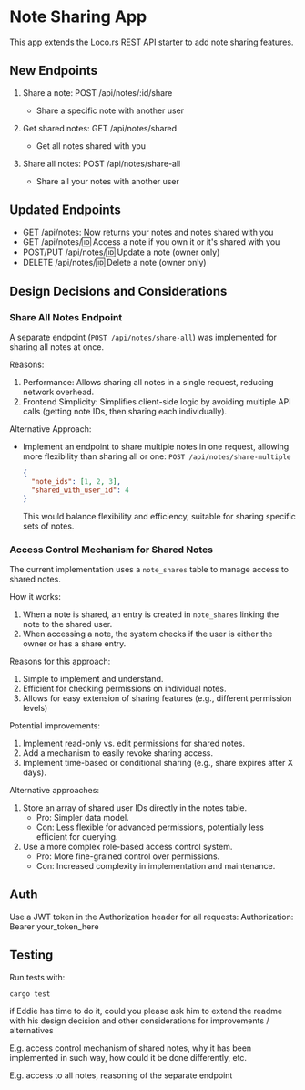 # Note Sharing App

This app extends the Loco.rs REST API starter to add note sharing features.

## New Endpoints

1. Share a note: POST /api/notes/:id/share
   - Share a specific note with another user

2. Get shared notes: GET /api/notes/shared
   - Get all notes shared with you

3. Share all notes: POST /api/notes/share-all
   - Share all your notes with another user

## Updated Endpoints

- GET /api/notes: Now returns your notes and notes shared with you
- GET /api/notes/:id: Access a note if you own it or it's shared with you
- POST/PUT /api/notes/:id: Update a note (owner only)
- DELETE /api/notes/:id: Delete a note (owner only)

## Design Decisions and Considerations

### Share All Notes Endpoint

A separate endpoint (`POST /api/notes/share-all`) was implemented for sharing all notes at once.

Reasons:
1. Performance: Allows sharing all notes in a single request, reducing network overhead.
2. Frontend Simplicity: Simplifies client-side logic by avoiding multiple API calls (getting note IDs, then sharing each individually).

Alternative Approach:
- Implement an endpoint to share multiple notes in one request, allowing more flexibility than sharing all or one:
  `POST /api/notes/share-multiple`
  ```json
  {
    "note_ids": [1, 2, 3],
    "shared_with_user_id": 4
  }
  ```
  This would balance flexibility and efficiency, suitable for sharing specific sets of notes.

### Access Control Mechanism for Shared Notes

The current implementation uses a `note_shares` table to manage access to shared notes.

How it works:
1. When a note is shared, an entry is created in `note_shares` linking the note to the shared user.
2. When accessing a note, the system checks if the user is either the owner or has a share entry.

Reasons for this approach:
1. Simple to implement and understand.
2. Efficient for checking permissions on individual notes.
3. Allows for easy extension of sharing features (e.g., different permission levels)

Potential improvements:
1. Implement read-only vs. edit permissions for shared notes.
2. Add a mechanism to easily revoke sharing access.
3. Implement time-based or conditional sharing (e.g., share expires after X days).

Alternative approaches:
1. Store an array of shared user IDs directly in the notes table.
   - Pro: Simpler data model.
   - Con: Less flexible for advanced permissions, potentially less efficient for querying.
2. Use a more complex role-based access control system.
   - Pro: More fine-grained control over permissions.
   - Con: Increased complexity in implementation and maintenance.

## Auth

Use a JWT token in the Authorization header for all requests:
Authorization: Bearer your_token_here

## Testing

Run tests with:
```
cargo test
```






 if Eddie has time to do it, could you please ask him to extend the readme with his design decision and other considerations for improvements / alternatives

E.g. access control mechanism of shared notes, why it has been implemented in such way, how could it be done differently, etc. 

E.g. access to all notes, reasoning of the separate endpoint